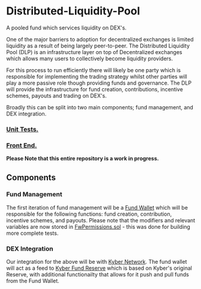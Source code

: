 # Distributed-Liquidity-Pool
A pooled fund which services liquidity on DEX's.

One of the major barriers to adoption for decentralized exchanges is limited liquidity as a result of being largely peer-to-peer. The Distributed Liquidity Pool (DLP) is an infrastructure layer on top of Decentralized exchanges which allows many users to collectively become liquidity providers.

For this process to run efficiently there will likely be one party which is responsible for implementing the trading strategy whilst other parties will play a more passive role though providing funds and governance. The DLP will provide the infrastructure for fund creation, contributions, incentive schemes, payouts and trading on DEX's.

Broadly this can be split into two main components; fund management, and DEX integration.

### [Unit Tests.](https://github.com/Canal-Protocol/dlp-Kyber-test-suite)

### [Front End.](https://github.com/ads365/canalfrontend/blob/master/README.md)

**Please Note that this entire repository is a work in progress.** 

## Components

### Fund Management
The first iteration of fund management will be a [Fund Wallet](https://github.com/Canal-Protocol/Distributed-Liquidity-Pool/blob/master/Smart%20Contracts/FundWallet.sol) which will be responsible for the following functions: fund creation, contribution, incentive schemes, and payouts. Please note that the modifiers and relevant variables are now stored in [FwPermissions.sol](https://github.com/Canal-Protocol/Distributed-Liquidity-Pool/blob/master/Smart%20Contracts/FwPermissions.sol) - this was done for building more complete tests.

### DEX Integration
Our integration for the above will be with [Kyber Network](https://kyber.network/). The fund wallet will act as a feed to [Kyber Fund Reserve](https://github.com/Canal-Protocol/Distributed-Liquidity-Pool/tree/master/Smart%20Contracts/Kyber%20Fund%20Reserve) which is based on Kyber's original Reserve, with additional functionailty that allows for it push and pull funds from the Fund Wallet.

